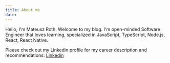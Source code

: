 ```yaml
---
title: About me
date: 
---
```


Hello, I'm Mateusz Roth. Welcome to my blog. I'm open-minded Software Engineer that loves learning, specialized in JavaScript, TypeScript, Node.js, React, React Native.

Please check out my Linkedin profile for my career description and recommendations: <a href="https://www.linkedin.com/in/mateuszroth/">Linkedin</a>